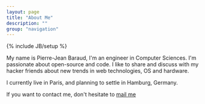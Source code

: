 ```yaml
---
layout: page
title: "About Me"
description: ""
group: "navigation"
---
```

{% include JB/setup %}

My name is Pierre-Jean Baraud, I'm an engineer in Computer Sciences. I'm passionate about open-source and code. I like to share and discuss with my hacker friends about new trends in web technologies, OS and hardware.


I currently live in Paris, and planning to settle in Hamburg, Germany.

If you want to contact me, don't hesitate to [mail me](mailto:pierre-jean@baraud.fr)
